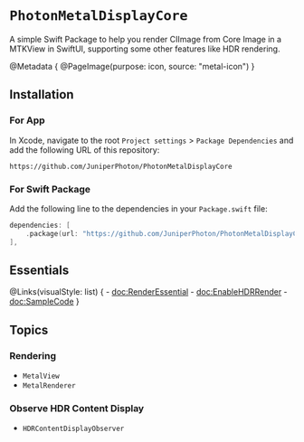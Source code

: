 # ``PhotonMetalDisplayCore``

A simple Swift Package to help you render CIImage from Core Image in a MTKView in SwiftUI, supporting some other features like HDR rendering.

@Metadata {
    @PageImage(purpose: icon, source: "metal-icon")
}

## Installation

### For App

In Xcode, navigate to the root `Project settings` > `Package Dependencies` and add the following URL of this repository:

```
https://github.com/JuniperPhoton/PhotonMetalDisplayCore
```

### For Swift Package

Add the following line to the dependencies in your `Package.swift` file:

```swift
dependencies: [
    .package(url: "https://github.com/JuniperPhoton/PhotonMetalDisplayCore", from: "1.0.1")
],
```

## Essentials

@Links(visualStyle: list) {
    - <doc:RenderEssential>
    - <doc:EnableHDRRender>
    - <doc:SampleCode>
}

## Topics

### Rendering

- ``MetalView``
- ``MetalRenderer``

### Observe HDR Content Display

- ``HDRContentDisplayObserver``
